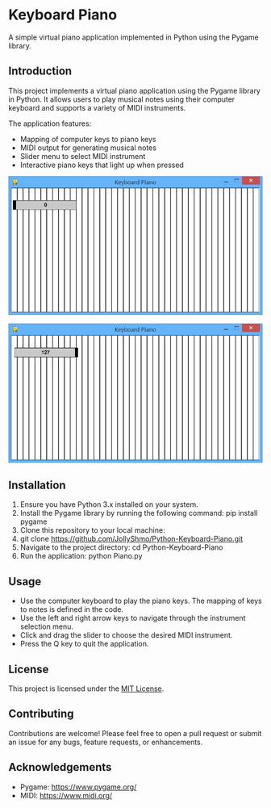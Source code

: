 # Keyboard Piano

A simple virtual piano application implemented in Python using the Pygame library.

## Introduction

This project implements a virtual piano application using the Pygame library in Python. It allows users to play musical notes using their computer keyboard and supports a variety of MIDI instruments.

The application features:

- Mapping of computer keys to piano keys
- MIDI output for generating musical notes
- Slider menu to select MIDI instrument
- Interactive piano keys that light up when pressed

![Keyboard Piano1](pic_1.jpg)

![Keyboard Piano2](pic_2.jpg)
## Installation

1. Ensure you have Python 3.x installed on your system.
2. Install the Pygame library by running the following command: pip install pygame
3. Clone this repository to your local machine:
4. git clone https://github.com/JollyShmo/Python-Keyboard-Piano.git
5. Navigate to the project directory:
cd Python-Keyboard-Piano
6. Run the application: python Piano.py

## Usage

- Use the computer keyboard to play the piano keys. The mapping of keys to notes is defined in the code.
- Use the left and right arrow keys to navigate through the instrument selection menu.
- Click and drag the slider to choose the desired MIDI instrument.
- Press the Q key to quit the application.

## License

This project is licensed under the [MIT License](LICENSE).

## Contributing

Contributions are welcome! Please feel free to open a pull request or submit an issue for any bugs, feature requests, or enhancements.

## Acknowledgements

- Pygame: https://www.pygame.org/
- MIDI: https://www.midi.org/

